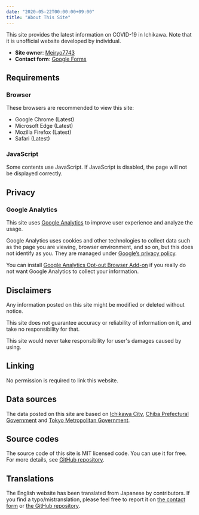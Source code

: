 ```yaml
---
date: "2020-05-22T00:00:00+09:00"
title: "About This Site"
---
```


This site provides the latest information on COVID-19 in Ichikawa. Note that it is unofficial website developed by individual.

- **Site owner**: [Meiryo7743](https://meiryo7743.net/en/)
- **Contact form**: [Google Forms](https://forms.gle/A1a849XahuB9w7CH6)

## Requirements

### Browser

These browsers are recommended to view this site:

- Google Chrome (Latest)
- Microsoft Edge (Latest)
- Mozilla Firefox (Latest)
- Safari (Latest)

### JavaScript

Some contents use JavaScript. If JavaScript is disabled, the page will not be displayed correctly.

## Privacy

### Google Analytics

This site uses [Google Analytics](https://marketingplatform.google.com/about/analytics/terms/us/) to improve user experience and analyze the usage.

Google Analytics uses cookies and other technologies to collect data such as the page you are viewing, browser environment, and so on, but this does not identify as you. They are managed under [Google’s privacy policy](https://policies.google.com/privacy?hl=en).

You can install [Google Analytics Opt-out Browser Add-on](https://tools.google.com/dlpage/gaoptout?hl=en) if you really do not want Google Analytics to collect your information.

## Disclaimers

Any information posted on this site might be modified or deleted without notice.

This site does not guarantee accuracy or reliability of information on it, and take no responsibility for that.

This site would never take responsibility for user's damages caused by using.

## Linking

No permission is required to link this website.

## Data sources

The data posted on this site are based on [Ichikawa City](https://www.city.ichikawa.lg.jp), [Chiba Prefectural Government](https://www.pref.chiba.lg.jp) and [Tokyo Metropolitan Government](https://github.com/tokyo-metropolitan-gov/covid19/).

## Source codes

The source code of this site is MIT licensed code. You can use it for free. For more details, see [GitHub repository](https://github.com/Meiryo7743/covid-19-ichikawa).

## Translations

The English website has been translated from Japanese by contributors. If you find a typo/mistranslation, please feel free to report it on [the contact form](https://forms.gle/A1a849XahuB9w7CH6) or [the GitHub repository](https://github.com/Meiryo7743/covid-19-ichikawa/issues).
